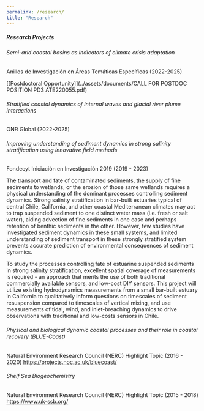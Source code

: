 ```yaml
---
permalink: /research/
title: "Research"
---
```


##### Research Projects

###### Semi-arid coastal basins as indicators of climate crisis adaptation
Anillos de Investigación en Áreas Temáticas Específicas (2022-2025)

[[Postdoctoral Opportunity]](../assets/documents/CALL FOR POSTDOC POSITION PD3 ATE220055.pdf)


###### Stratified coastal dynamics of internal waves and glacial river plume interactions
ONR Global (2022-2025)



###### Improving understanding of sediment dynamics in strong salinity stratification using innovative field methods
Fondecyt Iniciación en Investigación 2019 (2019 - 2023)

The transport and fate of contaminated sediments, the supply of fine sediments to wetlands, or the erosion of those same wetlands requires a physical understanding of the dominant processes controlling sediment dynamics. Strong salinity stratification in bar-built estuaries typical of central Chile, California, and other coastal Mediterranean climates may act to trap suspended sediment to one distinct water mass (i.e. fresh or salt water), aiding advection of fine sediments in one case and perhaps retention of benthic sediments in the other. However, few studies have investigated sediment dynamics in these small systems, and limited understanding of sediment transport in these strongly stratified system prevents accurate prediction of environmental consequences of sediment dynamics.

To study the processes controlling fate of estuarine suspended sediments in strong salinity stratification, excellent spatial coverage of measurements is required - an approach that merits the use of both traditional commercially available sensors, and low-cost DIY sensors. This project will utilize existing hydrodynamics measurements from a small bar-built estuary in California to qualitatively inform questions on timescales of sediment resuspension compared to timescales of vertical mixing, and use measurements of tidal, wind, and inlet-breaching dynamics to drive observations with traditional and low-costs sensors in Chile.


###### Physical and biological dynamic coastal processes and their role in coastal recovery (BLUE-Coast)
Natural Environment Research Council (NERC) Highlight Topic (2016 - 2020)
https://projects.noc.ac.uk/bluecoast/


###### Shelf Sea Biogeochemistry
Natural Environment Research Council (NERC) Highlight Topic (2015 - 2018)
https://www.uk-ssb.org/
